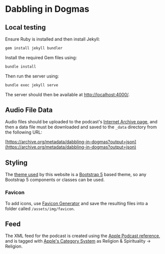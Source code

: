 # Dabbling in Dogmas

## Local testing

Ensure Ruby is installed and then install Jekyll:

```sh
gem install jekyll bundler
```

Install the required Gem files using:

```sh
bundle install
```

Then run the server using:

```sh
bundle exec jekyll serve
```

The server should then be available at [http://localhost:4000/](http://localhost:4000/).

## Audio File Data

Audio files should be uploaded to the podcast's [Internet Archive page](https://archive.org/details/dabbling-in-dogmas), and then a data file must be downloaded and saved to the `_data` directory from the following URL:

[https://archive.org/metadata/dabbling-in-dogmas?output=json](https://archive.org/metadata/dabbling-in-dogmas?output=json)

## Styling

The [theme used](https://github.com/jonaharagon/jekyll-bootstrap-theme) by this website is a [Bootstrap 5](https://getbootstrap.com/docs/5.0/getting-started/introduction/) based theme, so any Bootstrap 5 components or classes can be used.

### Favicon

To add icons, use [Favicon Generator](https://realfavicongenerator.net/) and save the resulting files into a folder called `/assets/img/favicon`.

## Feed

The XML feed for the podcast is created using the [Apple Podcast reference](https://help.apple.com/itc/podcasts_connect/), and is tagged with [Apple's Category System](https://podcasts.apple.com/us/genre/podcasts/id26) as Religion & Spirituality -> Religion.
